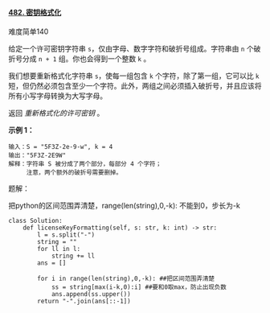 #### [482. 密钥格式化](https://leetcode-cn.com/problems/license-key-formatting/)

难度简单140

给定一个许可密钥字符串 `s`，仅由字母、数字字符和破折号组成。字符串由 `n` 个破折号分成 `n + 1` 组。你也会得到一个整数 `k` 。

我们想要重新格式化字符串 `s`，使每一组包含 `k` 个字符，除了第一组，它可以比 `k` 短，但仍然必须包含至少一个字符。此外，两组之间必须插入破折号，并且应该将所有小写字母转换为大写字母。

返回 *重新格式化的许可密钥* 。

 

**示例 1：**

```
输入：S = "5F3Z-2e-9-w", k = 4
输出："5F3Z-2E9W"
解释：字符串 S 被分成了两个部分，每部分 4 个字符；
     注意，两个额外的破折号需要删掉。
```



题解：

把python的区间范围弄清楚，range(len(string),0,-k): 不能到0，步长为-k

```
class Solution:
    def licenseKeyFormatting(self, s: str, k: int) -> str:
        l = s.split("-")
        string = ""
        for ll in l:
            string += ll
        ans = []
        
        for i in range(len(string),0,-k): ##把区间范围弄清楚
            ss = string[max(i-k,0):i] ##要和0取max，防止出现负数
            ans.append(ss.upper())
        return "-".join(ans[::-1])
```

